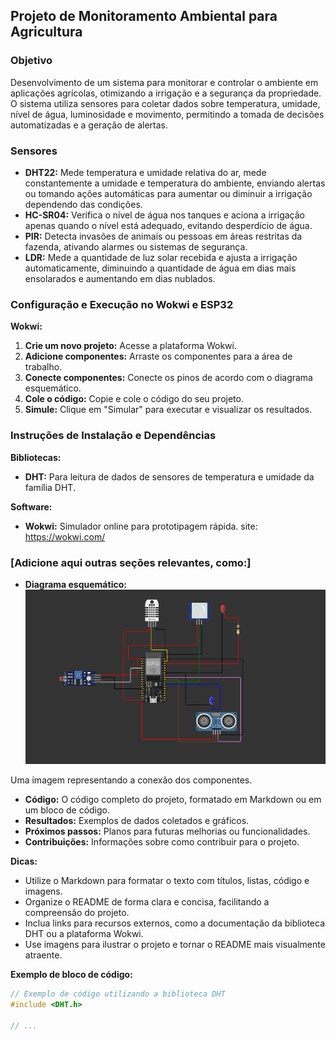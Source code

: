 
## Projeto de Monitoramento Ambiental para Agricultura

### Objetivo
Desenvolvimento de um sistema para monitorar e controlar o ambiente em aplicações agrícolas, otimizando a irrigação e a segurança da propriedade. O sistema utiliza sensores para coletar dados sobre temperatura, umidade, nível de água, luminosidade e movimento, permitindo a tomada de decisões automatizadas e a geração de alertas.

### Sensores
* **DHT22:** Mede temperatura e umidade relativa do ar, mede constantemente a umidade e temperatura do ambiente, enviando alertas ou tomando ações automáticas para aumentar ou diminuir a irrigação dependendo das condições.
* **HC-SR04:** Verifica o nível de água nos tanques e aciona a irrigação apenas quando o nível está adequado, evitando desperdício de água.
* **PIR:** Detecta invasões de animais ou pessoas em áreas restritas da fazenda, ativando alarmes ou sistemas de segurança.
* **LDR:** Mede a quantidade de luz solar recebida e ajusta a irrigação automaticamente, diminuindo a quantidade de água em dias mais ensolarados e aumentando em dias nublados.

### Configuração e Execução no Wokwi e ESP32
**Wokwi:**
1. **Crie um novo projeto:** Acesse a plataforma Wokwi.
2. **Adicione componentes:** Arraste os componentes para a área de trabalho.
3. **Conecte componentes:** Conecte os pinos de acordo com o diagrama esquemático.
4. **Cole o código:** Copie e cole o código do seu projeto.
5. **Simule:** Clique em "Simular" para executar e visualizar os resultados.

### Instruções de Instalação e Dependências
**Bibliotecas:**
* **DHT:** Para leitura de dados de sensores de temperatura e umidade da família DHT.

**Software:**
* **Wokwi:** Simulador online para prototipagem rápida.
site: https://wokwi.com/

### [Adicione aqui outras seções relevantes, como:]
* **Diagrama esquemático:** 
![diagram-wokwi](<Captura de tela de 2024-11-05 22-20-02.png>)




Uma imagem representando a conexão dos componentes.
* **Código:** O código completo do projeto, formatado em Markdown ou em um bloco de código.
* **Resultados:** Exemplos de dados coletados e gráficos.
* **Próximos passos:** Planos para futuras melhorias ou funcionalidades.
* **Contribuições:** Informações sobre como contribuir para o projeto.

**Dicas:**
* Utilize o Markdown para formatar o texto com títulos, listas, código e imagens.
* Organize o README de forma clara e concisa, facilitando a compreensão do projeto.
* Inclua links para recursos externos, como a documentação da biblioteca DHT ou a plataforma Wokwi.
* Use imagens para ilustrar o projeto e tornar o README mais visualmente atraente.

**Exemplo de bloco de código:**
```c++
// Exemplo de código utilizando a biblioteca DHT
#include <DHT.h>

// ...